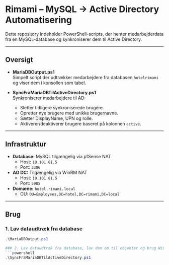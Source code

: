 # Rimami – MySQL → Active Directory Automatisering

Dette repository indeholder PowerShell-scripts, der henter medarbejderdata fra en MySQL-database og synkroniserer dem til Active Directory.

---

## Oversigt

- **MariaDBOutput.ps1**  
  Simpelt script der udtrækker medarbejdere fra databasen `hotelrimami` og viser dem i konsollen som tabel.

- **SyncFraMariaDBTilActiveDirectory.ps1**  
  Synkroniserer medarbejdere til AD:  
  - Sletter tidligere synkroniserede brugere.  
  - Opretter nye brugere med unikke brugernavne.  
  - Sætter DisplayName, UPN og rolle.  
  - Aktiverer/deaktiverer brugere baseret på kolonnen `active`.  

---

## Infrastruktur

- **Database:** MySQL tilgængelig via pfSense NAT  
  - Host: `10.101.81.5`  
  - Port: `3306`  
- **AD DC:** Tilgængelig via WinRM NAT  
  - Host: `10.101.81.5`  
  - Port: `5985`  
- **Domæne:** `hotel.rimami.local`  
  - OU: `OU=Employees,DC=hotel,DC=rimami,DC=local`

---

## Brug

### 1. Lav dataudtræk fra database
```powershell
.\MariaDBOutput.ps1

### 2. Lav dataudtræk fra database, lav dem om til objekter og brug WinRM til at ligge objekterne ind i Active Directory
```powershell
.\SyncFraMariaDBTilActiveDirectory.ps1

